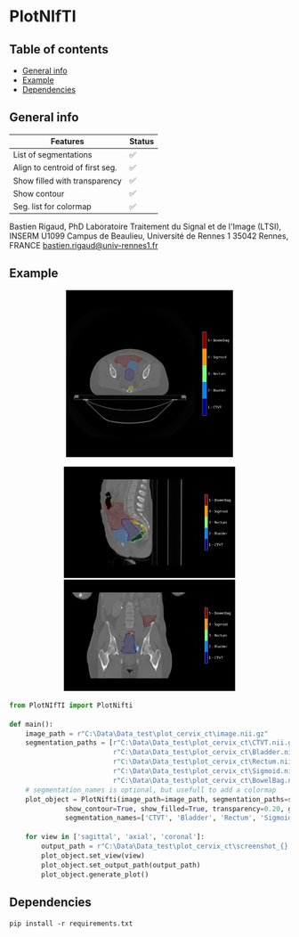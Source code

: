# PlotNIfTI

## Table of contents

* [General info](#general-info)
* [Example](#example)
* [Dependencies](#dependencies)

## General info

| Features                        | Status              |
|---------------------------------|---------------------|
| List of segmentations           | :white_check_mark:  |
| Align to centroid of first seg. | :white_check_mark:  |
| Show filled with transparency   | :white_check_mark:  |
| Show contour                    | :white_check_mark:  |
| Seg. list for colormap          | :white_check_mark:  |

Bastien Rigaud, PhD Laboratoire Traitement du Signal et de l'Image (LTSI), INSERM U1099 Campus de Beaulieu, Université
de Rennes 1 35042 Rennes, FRANCE bastien.rigaud@univ-rennes1.fr

## Example

<p align="center">
<img src="example/screenshot_axial.png" height=300>    
</p>

<p align="center">
<img src="example/screenshot_sagittal.png" height=200>
<img src="example/screenshot_coronal.png" height=200>
</p>

```python
from PlotNIfTI import PlotNifti

def main():
    image_path = r"C:\Data\Data_test\plot_cervix_ct\image.nii.gz"
    segmentation_paths = [r"C:\Data\Data_test\plot_cervix_ct\CTVT.nii.gz",
                          r"C:\Data\Data_test\plot_cervix_ct\Bladder.nii.gz",
                          r"C:\Data\Data_test\plot_cervix_ct\Rectum.nii.gz",
                          r"C:\Data\Data_test\plot_cervix_ct\Sigmoid.nii.gz",
                          r"C:\Data\Data_test\plot_cervix_ct\BowelBag.nii.gz"]
    # segmentation_names is optional, but usefull to add a colormap
    plot_object = PlotNifti(image_path=image_path, segmentation_paths=segmentation_paths,
              show_contour=True, show_filled=True, transparency=0.20, get_at_centroid=True,
              segmentation_names=['CTVT', 'Bladder', 'Rectum', 'Sigmoid', 'BowelBag'])

    for view in ['sagittal', 'axial', 'coronal']:
        output_path = r"C:\Data\Data_test\plot_cervix_ct\screenshot_{}.png".format(view)
        plot_object.set_view(view)
        plot_object.set_output_path(output_path)
        plot_object.generate_plot()
```

## Dependencies

```
pip install -r requirements.txt
```
